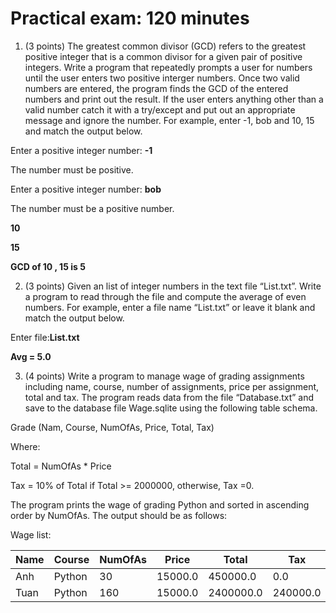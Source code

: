 # Practical exam: 120 minutes

1. (3 points) The greatest common divisor (GCD) refers to the greatest positive integer that is a common divisor for a given pair of positive integers. Write a program that repeatedly prompts a user for numbers until the user enters two positive interger numbers. Once two valid numbers are entered, the program finds the GCD of the entered numbers and print out the result. If the user enters anything other than a valid number catch it with a try/except and put out an appropriate message and ignore the number. For example, enter -1, bob and 10, 15 and match the output below.

Enter a positive integer number: **-1**

The number must be positive.

Enter a positive integer number: **bob**

The number must be a positive number.

**10**

**15**

**GCD of 10 , 15 is 5**

2. (3 points) Given an list of integer numbers in the text file “List.txt”. Write a program to read through the file and compute the average of even numbers. For example, enter a file name “List.txt” or leave it blank and match the output below.

Enter file:**List.txt**

**Avg = 5.0**

3. (4 points) Write a program to manage wage of grading assignments including name, course, number of assignments, price per assignment, total and tax. The program reads data from the file “Database.txt” and save to the database file Wage.sqlite using the following table schema.

Grade (Nam, Course, NumOfAs, Price, Total, Tax)

Where:

Total = NumOfAs \* Price

Tax = 10% of Total if Total >= 2000000, otherwise, Tax =0.

The program prints the wage of grading Python and sorted in ascending order by NumOfAs. The output should be as follows:

Wage list:

| Name | Course | NumOfAs | Price   | Total     | Tax      |
| ---- | ------ | ------- | ------- | --------- | -------- |
| Anh  | Python | 30      | 15000.0 | 450000.0  | 0.0      |
| Tuan | Python | 160     | 15000.0 | 2400000.0 | 240000.0 |